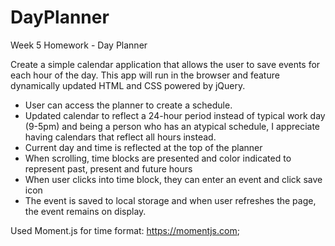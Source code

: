 # DayPlanner
Week 5 Homework - Day Planner

Create a simple calendar application that allows the user to save events for each hour of the day. This app will run in the browser and feature dynamically updated HTML and CSS powered by jQuery.

- User can access the planner to create a schedule. 
- Updated calendar to reflect a 24-hour period instead of typical work day (9-5pm) and being a person who has an atypical schedule, I appreciate having calendars that reflect all hours instead.
- Current day and time is reflected at the top of the planner
- When scrolling, time blocks are presented and color indicated to represent past, present and future hours
- When user clicks into time block, they can enter an event and click save icon
- The event is saved to local storage and when user refreshes the page, the event remains on display.

Used Moment.js for time format: <https://momentjs.com>;

